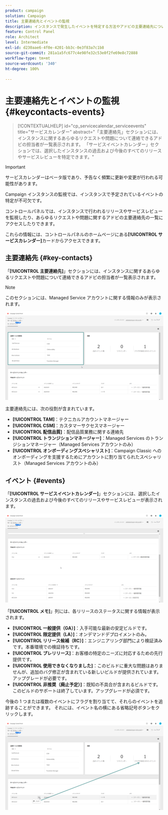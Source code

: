 ```yaml
---
product: campaign
solution: Campaign
title: 主要連絡先とイベントの監視
description: インスタンスで発生したイベントを特定する方法やアドビの主要連絡先について説明します。
feature: Control Panel
role: Architect
level: Intermediate
exl-id: d230aae6-4f0e-4201-bb3c-0e3f83a7c1b8
source-git-commit: 281a1a5fc677c4e98fe32c53e0f2fe69e8c72888
workflow-type: tm+mt
source-wordcount: '340'
ht-degree: 100%

---
```


# 主要連絡先とイベントの監視 {#keycontacts-events}

>[!CONTEXTUALHELP]
>id="cp_servicecalendar_serviceevents"
>title="サービスカレンダー"
>abstract="「主要連絡先」セクションには、インスタンスに関するあらゆるリクエストや問題について連絡できるアドビの担当者が一覧表示されます。 「サービスイベントカレンダー」セクションでは、選択したインスタンスの過去および今後のすべてのリリースやサービスレビューを特定できます。"

>[!IMPORTANT]
>
>サービスカレンダーはベータ版であり、予告なく頻繁に更新や変更が行われる可能性があります。

Campaign インスタンスの監視では、インスタンスで予定されているイベントの特定が不可欠です。

コントロールパネルでは、インスタンスで行われるリリースやサービスレビューを監視したり、あらゆるリクエストや問題に関するアドビの主要連絡先の一覧にアクセスしたりできます。

これらの情報には、コントロールパネルのホームページにある&#x200B;**[!UICONTROL サービスカレンダー]**&#x200B;カードからアクセスできます。

## 主要連絡先 {#key-contacts}

「**[!UICONTROL 主要連絡先]**」セクションには、インスタンスに関するあらゆるリクエストや問題について連絡できるアドビの担当者が一覧表示されます。

>[!NOTE]
>
>このセクションには、Managed Service アカウントに関する情報のみが表示されます。

![](assets/service-events-contacts.png)

主要連絡先には、次の役割が含まれています。

* **[!UICONTROL TAM]**：テクニカルアカウントマネージャー
* **[!UICONTROL CSM]**：カスタマーサクセスマネージャー
* **[!UICONTROL 配信品質]**：配信品質業務に関する連絡先
* **[!UICONTROL トランジションマネージャー]**：Managed Services のトランジションマネージャー（Managed Services アカウントのみ）
* **[!UICONTROL オンボーディングスペシャリスト]**：Campaign Classic へのオンボーディングを支援するためにアカウントに割り当てられたスペシャリスト（Managed Services アカウントのみ）

## イベント {#events}

「**[!UICONTROL サービスイベントカレンダー]**」セクションには、選択したインスタンスの過去および今後のすべてのリリースやサービスレビューが表示されます。

![](assets/service-events-calendar.png)

「**[!UICONTROL メモ]**」列には、各リリースのステータスに関する情報が表示されます。

* **[!UICONTROL 一般提供（GA）]**：入手可能な最新の安定ビルドです。
* **[!UICONTROL 限定提供（LA）]**：オンデマンドデプロイメントのみ。
* **[!UICONTROL リリース候補（RC）]**：エンジニアリング部門により検証済みです。本番環境での検証待ちです。
* **[!UICONTROL プレリリース]**：お客様の特定のニーズに対応するための先行提供です。
* **[!UICONTROL 使用できなくなりました]**：このビルドに重大な問題はありませんが、追加のバグ修正が含まれている新しいビルドが提供されています。アップグレードが必要です。
* **[!UICONTROL 非推奨（廃止予定）]**：既知の不具合が含まれるビルドです。
このビルドのサポートは終了しています。アップグレードが必須です。

今後の 1 つまたは複数のイベントにフラグを割り当てて、それらのイベントを追跡することができます。 それには、イベント名の横にある省略記号ボタンをクリックします。

![](assets/service-events-flag.png)
